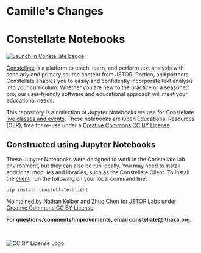# Camille's Changes

# Constellate Notebooks
[![Launch in Constellate badge](https://constellate.org/images/constellate-badge.svg)](https://constellate.org/lab?repo=https%3A%2F%2Fgithub.com%2Fithaka%2Fconstellate-notebooks)

[Constellate](https://constellate.org/) is a platform to teach, learn, and perform text analysis with scholarly and primary source content from JSTOR, Portico, and partners. Constellate enables you to easily and confidently incorporate text analysis into your curriculum. Whether you are new to the practice or a seasoned pro, our user-friendly software and educational approach will meet your educational needs.

This repository is a collection of Jupyter Notebooks we use for Constellate [live classes and events](https://constellate.org/events). These notebooks are Open Educational Resources (OER), free for re-use under a [Creative Commons CC BY License](https://creativecommons.org/licenses/by/4.0/).

## Constructed using Jupyter Notebooks

These Jupyter Notebooks were designed to work in the Constellate lab environment, but they can also be run locally. You may need to install additional modules and libraries, such as the Constellate Client. To install the [client](https://constellate.org/docs/constellate-client), run the following on your local command line:

`pip install constellate-client`

Maintained by [Nathan Kelber](http://nkelber.com) and Zhuo Chen for [JSTOR Labs](https://labs.jstor.org/) under [Creative Commons CC BY License](https://creativecommons.org/licenses/by/4.0/)

**For questions/comments/improvements, email [constellate@ithaka.org](mailto:constellate@ithaka.org).**

<br />

![CC BY License Logo](https://ithaka-labs.s3.amazonaws.com/static-files/images/tdm/tdmdocs/CC_BY.png)